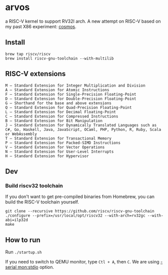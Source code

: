 # arvos
a RISC-V kernel to support RV32I arch. A new attempt on RISC-V based on my past X86 experiment: [cosmos](https://github.com/chaoyangnz/cosmos).

## Install 

```
brew tap riscv/riscv
brew install riscv-gnu-toolchain --with-multilib
```


## RISC-V extensions
```
M – Standard Extension for Integer Multiplication and Division
A – Standard Extension for Atomic Instructions
F – Standard Extension for Single-Precision Floating-Point
D – Standard Extension for Double-Precision Floating-Point
G – Shorthand for the base and above extensions
Q – Standard Extension for Quad-Precision Floating-Point
L – Standard Extension for Decimal Floating-Point
C – Standard Extension for Compressed Instructions
B – Standard Extension for Bit Manipulation
J – Standard Extension for Dynamically Translated Languages such as C#, Go, Haskell, Java, JavaScript, OCaml, PHP, Python, R, Ruby, Scala or WebAssembly
T – Standard Extension for Transactional Memory
P – Standard Extension for Packed-SIMD Instructions
V – Standard Extension for Vector Operations
N – Standard Extension for User-Level Interrupts
H – Standard Extension for Hypervisor
```

## Dev

### Build riscv32 toolchain

If you don't want to get pre-compiled binaries from Homebrew, you can build the RISC-V toolchain yourself.

```
git clone --recursive https://github.com/riscv/riscv-gnu-toolchain
./configure --prefix=/usr/local/opt/riscv32 --with-arch=rv32gc --with-abi=ilp32d
make
```

## How to run

Run `./startup.sh`

If you need to switch to QEMU monitor, type `Ctl + A`, then `C`. We are using [-serial mon:stdio](https://kashyapc.wordpress.com/2016/02/11/qemu-command-line-behavior-of-serial-stdio-vs-serial-monstdio/) option.
